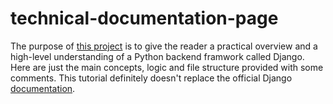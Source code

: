 # technical-documentation-page
The purpose of [this project](http://bpataki.com/docu.html) is to give the reader a practical overview and a high-level understanding of a Python backend framwork called Django. Here are just the main concepts, logic and file structure provided with some comments.
This tutorial definitely doesn't replace the official Django [documentation](https://www.djangoproject.com/).
